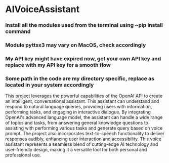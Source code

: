 # AIVoiceAssistant
### Install all the modules used from the terminal using ~pip install <module-name> command
### Module pyttsx3 may vary on MacOS, check accordingly
### My API key might have expired now, get your own API key and replace with my API key for a smooth flow
### Some path in the code are my directory specific, replace as located in your system accordingly


This project leverages the powerful capabilities of the OpenAI API to create an intelligent, conversational assistant. This assistant can understand and respond to natural language queries, providing users with information, performing tasks, and engaging in interactive dialogue. By integrating OpenAI's advanced language model, the assistant can handle a wide range of topics and tasks, from answering general knowledge questions to assisting with performing various tasks and generate query based on voice prompt. The project also incorporates text-to-speech functionality to deliver responses audibly, enhancing user interaction and accessibility. This voice assistant represents a seamless blend of cutting-edge AI technology and user-friendly design, making it a versatile tool for both personal and professional use.

